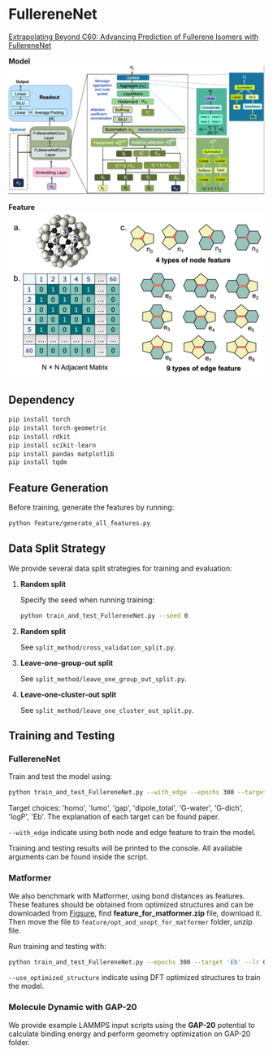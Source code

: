 # FullereneNet
[Extrapolating Beyond C60: Advancing Prediction of Fullerene Isomers with FullereneNet](https://chemrxiv.org/engage/chemrxiv/article-details/68614e6ec1cb1ecda01b3421) 

**Model** 
![Image](model.jpg)

**Feature**
![Image](feature.png)

## Dependency
```python
pip install torch
pip install torch-geometric
pip install rdkit
pip install scikit-learn
pip install pandas matplotlib
pip install tqdm 
```

## Feature Generation 
Before training, generate the features by running:
``` bash
python feature/generate_all_features.py
```

## Data Split Strategy
We provide several data split strategies for training and evaluation:
1. **Random split**

    Specify the seed when running training:
    ```bash
    python train_and_test_FullereneNet.py --seed 0
    ```
2. **Random split**

    See `split_method/cross_validation_split.py`.

3. **Leave-one-group-out split**

    See `split_method/leave_one_group_out_split.py`.
 
4. **Leave-one-cluster-out split**

    See `split_method/leave_one_cluster_out_split.py`.

## Training and Testing
### FullereneNet
Train and test the model using:
``` bash
python train_and_test_FullereneNet.py --with_edge --epochs 300 --target 'Eb' --lr 0.001 -seed 42
```
Target choices: 'homo', 'lumo', 'gap', 'dipole_total', 'G-water', 'G-dich', 'logP', 'Eb'. The explanation of each target can be found paper. 

`--with_edge` indicate using both node and edge feature to train the model. 

Training and testing results will be printed to the console.
All available arguments can be found inside the script.
### Matformer
We also benchmark with Matformer, using bond distances as features.
These features should be obtained from optimized structures and can be downloaded from [Figsure](https://figshare.com/articles/dataset/Fullerene_Dataset_for_paper_Extrapolating_Beyond_C60_Advancing_Prediction_of_Fullerene_Isomers_with_FullereneNet_/29242307), find **feature_for_matformer.zip** file, download it. Then move the file to `feature/opt_and_unopt_for_matformer` folder, unzip file.  

Run training and testing with:
``` bash
python train_and_test_FullereneNet.py --epochs 300 --target 'Eb' --lr 0.001 --seed 42 --use_optimized_structure
```
`--use_optimized_structure` indicate using DFT optimized structures to train the model.
### Molecule Dynamic with GAP-20
We provide example LAMMPS input scripts using the **GAP-20** potential to calculate binding energy and perform geometry optimization on GAP-20 folder. 
